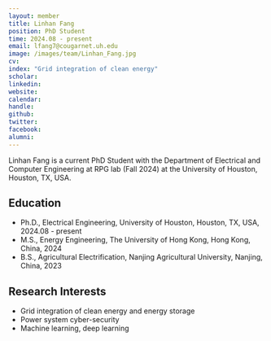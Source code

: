 ```yaml
---
layout: member
title: Linhan Fang
position: PhD Student
time: 2024.08 - present
email: lfang7@cougarnet.uh.edu
image: /images/team/Linhan_Fang.jpg
cv: 
index: "Grid integration of clean energy"
scholar: 
linkedin: 
website: 
calendar: 
handle: 
github: 
twitter: 
facebook: 
alumni: 
---
```



Linhan Fang is a current PhD Student with the Department of Electrical and Computer Engineering at RPG lab (Fall 2024) at the University of Houston, Houston, TX, USA. 


## Education
* Ph.D., Electrical Engineering, University of Houston, Houston, TX, USA, 2024.08 - present
* M.S., Energy Engineering, The University of Hong Kong, Hong Kong, China, 2024
* B.S., Agricultural Electrification, Nanjing Agricultural University, Nanjing, China, 2023


## Research Interests
* Grid integration of clean energy and energy storage
* Power system cyber-security
* Machine learning, deep learning